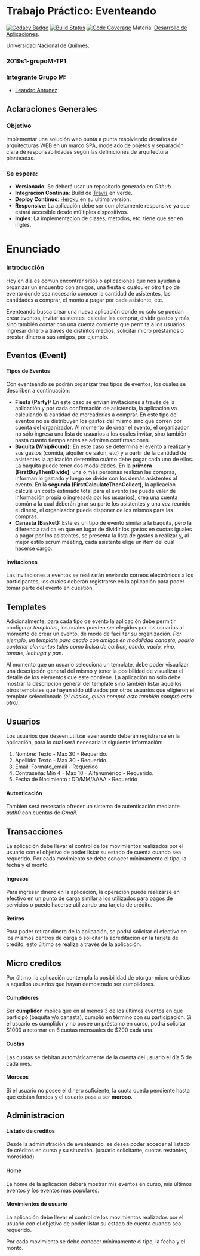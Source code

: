 # Trabajo Práctico: Eventeando
[![Codacy Badge](https://api.codacy.com/project/badge/Grade/eb945db1bbed4adfb44e323e30556bee)](https://app.codacy.com/app/LeandroAntunez/dapp-grupoM-2019S1?utm_source=github.com&utm_medium=referral&utm_content=LeandroAntunez/dapp-grupoM-2019S1&utm_campaign=Badge_Grade_Settings)
[![Build Status](https://travis-ci.com/LeandroAntunez/dapp-grupoM-2019S1.svg?branch=master)](https://travis-ci.com/LeandroAntunez/dapp-grupoM-2019S1)
[![Code Coverage](https://codecov.io/gh/LeandroAntunez/dapp-grupoM-2019S1/coverage.svg)](https://codecov.io/gh/LeandroAntunez/dapp-grupoM-2019S1)
Materia: [Desarrollo de Aplicaciones](https://sites.google.com/site/unqdesarrollodeaplicaciones).

Universidad Nacional de Quilmes.
### 2019s1-grupoM-TP1
### Integrante Grupo M:
* [Leandro Antunez](https://github.com/LeandroAntunez)

## Aclaraciones Generales
### Objetivo
Implementar una solución web punta a punta resolviendo
desafíos de arquitecturas WEB en un marco SPA, modelado
de objetos y separación clara de responsabilidades según las
definiciones de arquitectura planteadas.

### Se espera:
* **Versionado**: Se deberá usar un repositorio generado en *Github*.
* **Integracion Continua**: Build de [Travis](https://travis-ci.org/) en verde.
* **Deploy Continuo**: [Heroku](https://www.heroku.com/) en su ultima version.
* **Responsive**: La aplicación debe ser completamente responsive ya que estará accesible desde múltiples
                  dispositivos.
* **Ingles**: La implementacion de clases, metodos, etc. tiene que ser en ingles.

# Enunciado
### Introducción
Hoy en día es común encontrar sitios o aplicaciones que nos ayudan a organizar un encuentro con
amigos, una fiesta o cualquier otro tipo de evento donde sea necesario conocer la cantidad de
asistentes, las cantidades a comprar, el monto a pagar por cada asistente, etc.

Eventeando busca crear una nueva aplicación donde no solo se puedan crear eventos, invitar
asistentes, calcular las comprar, dividir gastos y más, sino también contar con una cuenta corriente
que permita a los usuarios ingresar dinero a través de distintos medios, solicitar micro préstamos o
prestar dinero a sus amigos, por ejemplo.

## Eventos (Event)
#### Tipos de Eventos
Con eventeando se podrán organizar tres tipos de eventos, los cuales se describen a continuación:

* **Fiesta (Party):** En este caso se envían invitaciones a través de la aplicación y por cada confirmación
de asistencia, la aplicación va calculando la cantidad de mercaderías a comprar.
En este tipo de eventos no se distribuyen los gastos del mismo sino que corren por cuenta del
organizador.
Al momento de crear el evento, el organizador no sólo ingresa una lista de usuarios a los cuales invitar,
sino también hasta cuanto tiempo antes se admiten confirmaciones.
* **Baquita (WhipRound):** En este caso se determina el evento a realizar y sus gastos (comida, alquiler de
salon, etc) y a partir de la cantidad de asistentes la aplicación determina cuánto debe pagar
cada uno de ellos.
La baquita puede tener dos modalidades. En la **primera (FirstBuyThenDivide)**, una o más personas realizan las compras,
informan lo gastado y luego se divide con los demás asistentes al evento.
En la **segunda (FirstCalculateThenCollect)**, la aplicación calcula un costo estimado total para el evento (se puede valer de
información propia o ingresada por los usuarios), crea una cuenta común a la cual deberán
girar su parte los asistentes y una vez reunido el dinero, el organizador puede disponer de los
mismos para las compras.
* **Canasta (Basket):** Este es un tipo de evento similar a la baquita, pero la diferencia radica en que en
lugar de dividir los gastos en cuotas iguales a pagar por los asistentes, se presenta la lista de
gastos a realizar y, al mejor estilo scrum meeting, cada asistente elige un ítem del cual
hacerse cargo.

#### Invitaciones
Las invitaciones a eventos se realizarán enviando correos electrónicos a los participantes, los cuales
deberán registrarse en la aplicación para poder tomar parte del evento en cuestión.

## Templates
Adicionalmente, para cada tipo de evento la aplicación debe permitir configurar *templates*, los cuales
pueden ser elegidos por los usuarios al momento de crear un evento, de modo de facilitar su
organización. *Por ejemplo, un template para asado con amigos en modalidad canasta, podría
contener elementos tales como bolsa de carbon, asado, vacio, vino, tomate, lechuga y pan*.

Al momento que un usuario selecciona un template, debe poder visualizar una descripción general
del mismo y tener la posibilidad de visualizar el detalle de los elementos que este contiene. La
aplicación no solo debe mostrar la descripción general del template sino también listar aquellos otros
templates que hayan sido utilizados por otros usuarios que eligieron el template seleccionado *(el
clasico, quien compró esto también compró esto otro)*.

## Usuarios
Los usuarios que deseen utilizar eventeando deberán registrarse en la aplicación, para lo cual será
necesaria la siguiente información:
1. Nombre: Texto - Max 30 - Requerido.
2. Apellido: Texto - Max 30 - Requerido.
3. Email: Formato_email - Requerido
4. Contraseña: Min 4 - Max 10 - Alfanumérico - Requerido.
5. Fecha de Nacimiento : DD/MM/AAAA - Requerido
#### Autenticación
También será necesario ofrecer un sistema de autenticación mediante *auth0* con cuentas de *Gmail*.

## Transacciones
La aplicación debe llevar el control de los movimientos realizados por el usuario con el objetivo de poder
listar su estado de cuenta cuando sea requerido. Por cada movimiento se debe conocer
mínimamente el tipo, la fecha y el monto.
#### Ingresos
Para ingresar dinero en la aplicación, la operación puede realizarse en efectivo en un punto de carga
similar a los utilizados para pagos de servicios o puede hacerse utilizando una tarjeta de crédito. 
#### Retiros
Para poder retirar dinero de la aplicación, se podrá solicitar el efectivo en los mismos centros de
carga o solicitar la acreditación en la tarjeta de crédito, esto último se realiza a través de la
aplicación.

## Micro creditos
Por último, la aplicación contempla la posibilidad de otorgar micro créditos a aquellos usuarios que
hayan demostrado ser cumplidores.
#### Cumplidores
Ser **cumplidor** implica que en al menos 3 de los últimos eventos
en que participó (baquita y/o canasta), cumplió en término con su participación. Si el usuario es
cumplidor y no posee un préstamo en curso, podrá solicitar $1000 a retornar en 6 cuotas mensuales
de $200 cada una.
#### Cuotas
Las cuotas se debitan automáticamente de la cuenta del usuario el día 5 de cada
mes.
#### Morosos
Si el usuario no posee el dinero suficiente, la cuota queda pendiente hasta que existan fondos y
el usuario pasa a ser **moroso**.

## Administracion
#### Listado de creditos
Desde la administración de eventeando, se desea poder acceder al listado de créditos en curso y su
situación. (usuario solicitante, cuotas restantes, morosidad)
#### Home
La home de la aplicación deberá mostrar mis eventos en curso, mis últimos eventos y los eventos
mas populares.
#### Movimientos de usuario
La aplicación debe llevar el control de los movimientos realizados
por el usuario con el objetivo de poder
listar su estado de cuenta cuando sea requerido.

Por cada movimiento se debe conocer mínimamente el tipo, la fecha y el monto.
